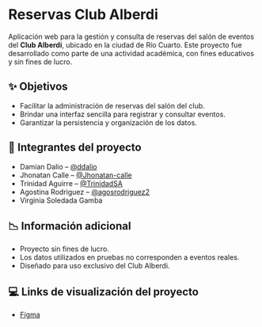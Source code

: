 # Reservas Club Alberdi

Aplicación web para la gestión y consulta de reservas del salón de eventos del **Club Alberdi**, ubicado en la ciudad de Río Cuarto. Este proyecto fue desarrollado como parte de una actividad académica, con fines educativos y sin fines de lucro.

## ✨ Objetivos

* Facilitar la administración de reservas del salón del club.
* Brindar una interfaz sencilla para registrar y consultar eventos.
* Garantizar la persistencia y organización de los datos.

## 👥 Integrantes del proyecto

* Damian Dalio – [@ddalio](https://github.com/ddalio)
* Jhonatan Calle – [@Jhonatan-calle](https://github.com/Jhonatan-calle)
* Trinidad Aguirre – [@TrinidadSA](https://github.com/TrinidadSA)
* Agostina Rodriguez – [@agosrodriguez2](https://github.com/agosrodriguez2)
* Virginia Soledada Gamba


## 📉 Información adicional

* Proyecto sin fines de lucro.
* Los datos utilizados en pruebas no corresponden a eventos reales.
* Diseñado para uso exclusivo del Club Alberdi.

## 💻 Links de visualización del proyecto

*  [Figma](https://www.figma.com/design/hrvfGUexceJaGtax6VMRU6/Proyecto-Club-Alberdi?node-id=12-4&t=pnWBmWJJiUqSvoV8-0)
